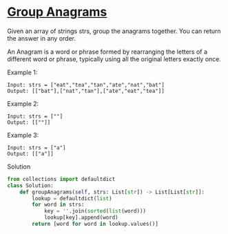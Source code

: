 # [Group Anagrams](https://leetcode.com/problems/group-anagrams/)

Given an array of strings strs, group the anagrams together. You can return the answer in any order.

An Anagram is a word or phrase formed by rearranging the letters of a different word or phrase, typically using all the 
original letters exactly once.

Example 1:
```
Input: strs = ["eat","tea","tan","ate","nat","bat"]
Output: [["bat"],["nat","tan"],["ate","eat","tea"]]
```
Example 2:
```
Input: strs = [""]
Output: [[""]]
```
Example 3:
```
Input: strs = ["a"]
Output: [["a"]]
```
Solution
```python
from collections import defaultdict
class Solution:
    def groupAnagrams(self, strs: List[str]) -> List[List[str]]:
        lookup = defaultdict(list)
        for word in strs:
            key = ''.join(sorted(list(word)))
            lookup[key].append(word)
        return [word for word in lookup.values()]
```
